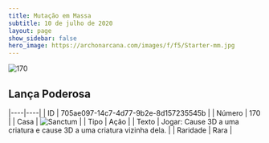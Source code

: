 ```yaml
---
title: Mutação em Massa
subtitle: 10 de julho de 2020
layout: page
show_sidebar: false
hero_image: https://archonarcana.com/images/f/f5/Starter-mm.jpg
---
```


![170](https://cdn.keyforgegame.com/media/card_front/pt/479_170_GHP2MR29293_pt.png)

## Lança Poderosa

|----|----|
| ID | 705ae097-14c7-4d77-9b2e-8d157235545b |
| Número | 170 |
| Casa | ![Sanctum](https://archonarcana.com/images/thumb/c/c7/Sanctum.png/22px-Sanctum.png "Santuário") |
| Tipo | Ação |
| Texto | Jogar: Cause 3D a uma criatura e cause 3D a uma criatura vizinha dela. |
| Raridade | Rara |
